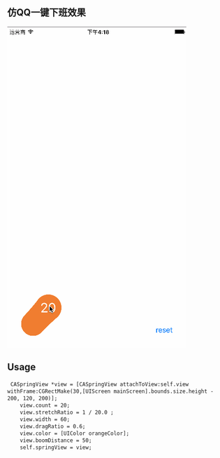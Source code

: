 

## 仿QQ一键下班效果

![](springView.gif)

## Usage

``` 
 CASpringView *view = [CASpringView attachToView:self.view withFrame:CGRectMake(30,[UIScreen mainScreen].bounds.size.height - 200, 120, 200)];
    view.count = 20;
    view.stretchRatio = 1 / 20.0 ;
    view.width = 60;
    view.dragRatio = 0.6;
    view.color = [UIColor orangeColor];
    view.boomDistance = 50;
    self.springView = view;
```





